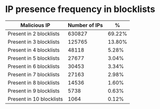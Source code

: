 # IP presence frequency in blocklists
| Malicious IP | Number of IPs | % |
|----|----|----|
| Present in 2 blocklists | 630827 | 69.22% |
| Present in 3 blocklists | 125765 | 13.80% |
| Present in 4 blocklists | 48118 | 5.28% |
| Present in 5 blocklists | 27677 | 3.04% |
| Present in 6 blocklists | 30453 | 3.34% |
| Present in 7 blocklists | 27163 | 2.98% |
| Present in 8 blocklists | 14536 | 1.60% |
| Present in 9 blocklists | 5738 | 0.63% |
| Present in 10 blocklists | 1064 | 0.12% |
